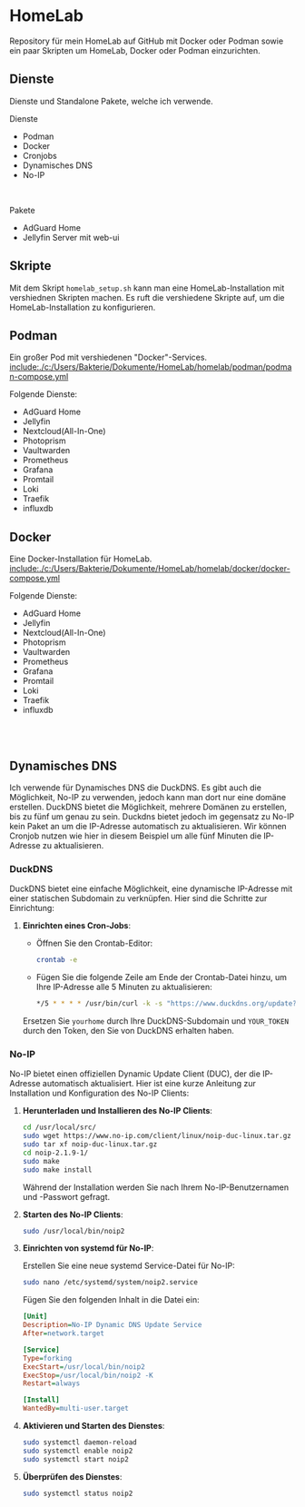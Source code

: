 # HomeLab

Repository für mein HomeLab auf GitHub mit Docker oder Podman sowie ein paar Skripten um HomeLab, Docker oder Podman einzurichten.

## Dienste

Dienste und Standalone Pakete, welche ich verwende.

Dienste

- Podman
- Docker
- Cronjobs
- Dynamisches DNS
- No-IP

</br>

Pakete

- AdGuard Home
- Jellyfin Server mit web-ui

## Skripte

Mit dem Skript `homelab_setup.sh` kann man eine HomeLab-Installation mit vershiednen Skripten machen. Es ruft die vershiedene Skripte auf, um die HomeLab-Installation zu konfigurieren.

## Podman

Ein großer Pod mit vershiedenen "Docker"-Services. <include:./c:/Users/Bakterie/Dokumente/HomeLab/homelab/podman/podman-compose.yml>

Folgende Dienste:

- AdGuard Home
- Jellyfin
- Nextcloud(All-In-One)
- Photoprism
- Vaultwarden
- Prometheus
- Grafana
- Promtail
- Loki
- Traefik
- influxdb

## Docker

Eine Docker-Installation für HomeLab. <include:./c:/Users/Bakterie/Dokumente/HomeLab/homelab/docker/docker-compose.yml></br>

Folgende Dienste:

- AdGuard Home
- Jellyfin
- Nextcloud(All-In-One)
- Photoprism
- Vaultwarden
- Prometheus
- Grafana
- Promtail
- Loki
- Traefik
- influxdb

</br></br>

## Dynamisches DNS

Ich verwende für Dynamisches DNS die DuckDNS. Es gibt auch die Möglichkeit, No-IP zu verwenden, jedoch kann man dort nur eine domäne erstellen. DuckDNS bietet die Möglichkeit, mehrere Domänen zu erstellen, bis zu fünf um genau zu sein. Duckdns bietet jedoch im gegensatz zu No-IP kein Paket an um die IP-Adresse automatisch zu aktualisieren. Wir können Cronjob nutzen wie hier in diesem Beispiel um alle fünf Minuten die IP-Adresse zu aktualisieren.

### DuckDNS

DuckDNS bietet eine einfache Möglichkeit, eine dynamische IP-Adresse mit einer statischen Subdomain zu verknüpfen. Hier sind die Schritte zur Einrichtung:

1. **Einrichten eines Cron-Jobs**:

   - Öffnen Sie den Crontab-Editor:

     ```bash
     crontab -e
     ```

   - Fügen Sie die folgende Zeile am Ende der Crontab-Datei hinzu, um Ihre IP-Adresse alle 5 Minuten zu aktualisieren:

     ```bash
     */5 * * * * /usr/bin/curl -k -s "https://www.duckdns.org/update?domains=yourhome&token=YOUR_TOKEN&ip="
     ```

   Ersetzen Sie `yourhome` durch Ihre DuckDNS-Subdomain und `YOUR_TOKEN` durch den Token, den Sie von DuckDNS erhalten haben.

### No-IP

No-IP bietet einen offiziellen Dynamic Update Client (DUC), der die IP-Adresse automatisch aktualisiert. Hier ist eine kurze Anleitung zur Installation und Konfiguration des No-IP Clients:

1. **Herunterladen und Installieren des No-IP Clients**:

   ```bash
   cd /usr/local/src/
   sudo wget https://www.no-ip.com/client/linux/noip-duc-linux.tar.gz
   sudo tar xf noip-duc-linux.tar.gz
   cd noip-2.1.9-1/
   sudo make
   sudo make install
   ```

   Während der Installation werden Sie nach Ihrem No-IP-Benutzernamen und -Passwort gefragt.

2. **Starten des No-IP Clients**:

   ```bash
   sudo /usr/local/bin/noip2
   ```

3. **Einrichten von systemd für No-IP**:

   Erstellen Sie eine neue systemd Service-Datei für No-IP:

   ```bash
   sudo nano /etc/systemd/system/noip2.service
   ```

   Fügen Sie den folgenden Inhalt in die Datei ein:

   ```ini
   [Unit]
   Description=No-IP Dynamic DNS Update Service
   After=network.target

   [Service]
   Type=forking
   ExecStart=/usr/local/bin/noip2
   ExecStop=/usr/local/bin/noip2 -K
   Restart=always

   [Install]
   WantedBy=multi-user.target
   ```

4. **Aktivieren und Starten des Dienstes**:

   ```bash
   sudo systemctl daemon-reload
   sudo systemctl enable noip2
   sudo systemctl start noip2
   ```

5. **Überprüfen des Dienstes**:

   ```bash
   sudo systemctl status noip2
   ```
